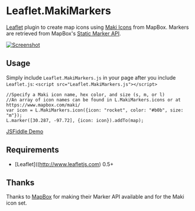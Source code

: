# Leaflet.MakiMarkers

[Leaflet](http://www.leafletjs.com) plugin to create map icons using [Maki Icons](https://www.mapbox.com/maki/) from MapBox. Markers are retrieved from MapBox's [Static Marker API](https://www.mapbox.com/developers/api/#Stand-alone.markers).

[![Screenshot](https://raw.github.com/jseppi/Leaflet.MakiMarkers/master/images/screenshot.png "Screenshot of MakiMarkers")](http://jsfiddle.net/Zhzvp/)

## Usage

Simply include `Leaflet.MakiMarkers.js` in your page after you include `Leaflet.js`: `<script src="Leaflet.MakiMarkers.js"></script>`
  
    //Specify a Maki icon name, hex color, and size (s, m, or l)
    //An array of icon names can be found in L.MakiMarkers.icons or at https://www.mapbox.com/maki/
    var icon = L.MakiMarkers.icon({icon: "rocket", color: "#b0b", size: "m"});
    L.marker([30.287, -97.72], {icon: icon}).addTo(map);
  
[JSFiddle Demo](http://jsfiddle.net/Zhzvp/)

## Requirements

- [Leaflet]((http://www.leafletjs.com) 0.5+

## Thanks

Thanks to [MapBox](http://www.mapbox.com) for making their Marker API available and for the Maki icon set.
